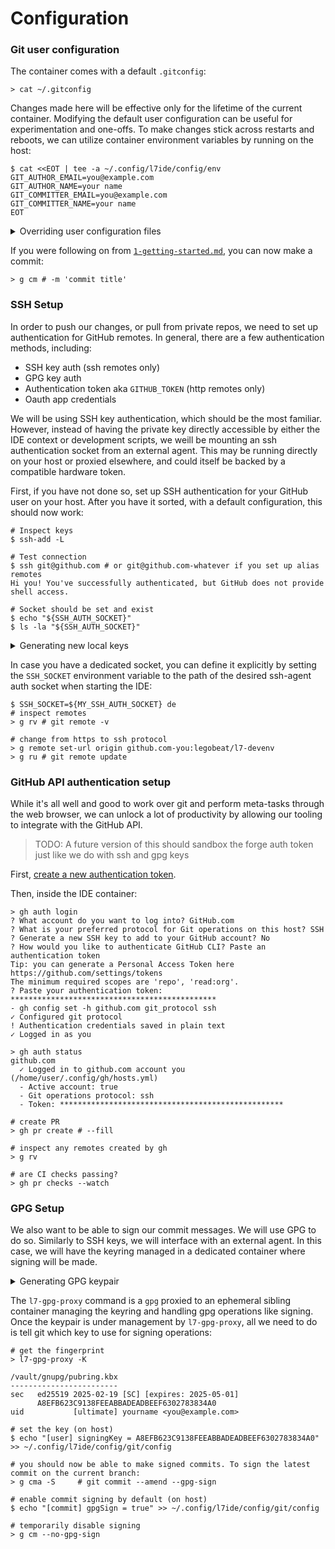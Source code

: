 # Configuration

### Git user configuration

The container comes with a default `.gitconfig`:

```
> cat ~/.gitconfig
```

Changes made here will be effective only for the lifetime of the current container. Modifying the default user configuration can be useful for experimentation and one-offs. To make changes stick across restarts and reboots, we can utilize container environment variables by running on the host:

```
$ cat <<EOT | tee -a ~/.config/l7ide/config/env
GIT_AUTHOR_EMAIL=you@example.com
GIT_AUTHOR_NAME=your name
GIT_COMMITTER_EMAIL=you@example.com
GIT_COMMITTER_NAME=your name
EOT
```

<details><summary>Overriding user configuration files</summary>

As an alternative to configuring using environment variables like above, we could also modify a persistent (mounted) configuration file `~/.config/git/config` with custom gitconfig by editing it on the host:

```
$ cat <<EOT | tee -a ~/.config/l7ide/config/git/config
  [user]
    email = you@example.com
    name = you
EOT
```

Any application reading configuration from `${HOME}/.config` can be configured in a similar way.

</details>

If you were following on from [`1-getting-started.md`](1-getting-started.md), you can now make a commit:

```
> g cm # -m 'commit title'
```

### SSH Setup

In order to push our changes, or pull from private repos, we need to set up authentication for GitHub remotes. In general, there are a few authentication methods, including:

- SSH key auth (ssh remotes only)
- GPG key auth
- Authentication token aka `GITHUB_TOKEN` (http remotes only)
- Oauth app credentials

We will be using SSH key authentication, which should be the most familiar. However, instead of having the private key directly accessible by either the IDE context or development scripts, we weill be mounting an ssh authentication socket from an external agent. This may be running directly on your host or proxied elsewhere, and could itself be backed by a compatible hardware token.

First, if you have not done so, set up SSH authentication for your GitHub user on your host. After you have it sorted, with a default configuration, this should now work:

```
# Inspect keys
$ ssh-add -L

# Test connection
$ ssh git@github.com # or git@github.com-whatever if you set up alias remotes
Hi you! You've successfully authenticated, but GitHub does not provide shell access.

# Socket should be set and exist
$ echo "${SSH_AUTH_SOCKET}"
$ ls -la "${SSH_AUTH_SOCKET}"
```

<details><summary>Generating new local keys</summary>

```
$ ssh-keygen -t ed25519 -f ~/.ssh/github-l7-you

$ cat ~/.ssh/github-l7-you.pub
```

[Add SSH authentication pubkey to GitHub](https://github.com/settings/ssh/new)

```
$ eval `ssh-agent`
$ ssh-add github.com-you ~/.ssh/github.com-l7-you
$ cat <<EOT | tee -a ~/.ssh/config
  Host github.com-you
    HostName github.com
    User git
EOT
$ echo $SSH_AUTH_SOCK
$ ssh github.com-you
```

</details>

In case you have a dedicated socket, you can define it explicitly by setting the `SSH_SOCKET` environment variable to the path of the desired ssh-agent auth socket when starting the IDE:

```
$ SSH_SOCKET=${MY_SSH_AUTH_SOCKET} de
# inspect remotes
> g rv # git remote -v

# change from https to ssh protocol
> g remote set-url origin github.com-you:legobeat/l7-devenv
> g ru # git remote update
```

### GitHub API authentication setup

While it's all well and good to work over git and perform meta-tasks through the web browser, we can unlock a lot of productivity by allowing our tooling to integrate with the GitHub API.

> TODO: A future version of this should sandbox the forge auth token just like we do with ssh and gpg keys

First, [create a new authentication token](https://github.com/settings/personal-access-tokens/new).

Then, inside the IDE container:

```
> gh auth login
? What account do you want to log into? GitHub.com
? What is your preferred protocol for Git operations on this host? SSH
? Generate a new SSH key to add to your GitHub account? No
? How would you like to authenticate GitHub CLI? Paste an authentication token
Tip: you can generate a Personal Access Token here https://github.com/settings/tokens
The minimum required scopes are 'repo', 'read:org'.
? Paste your authentication token: **********************************************
- gh config set -h github.com git_protocol ssh
✓ Configured git protocol
! Authentication credentials saved in plain text
✓ Logged in as you

> gh auth status
github.com
  ✓ Logged in to github.com account you (/home/user/.config/gh/hosts.yml)
  - Active account: true
  - Git operations protocol: ssh
  - Token: **************************************************

# create PR
> gh pr create # --fill

# inspect any remotes created by gh
> g rv

# are CI checks passing?
> gh pr checks --watch
```

### GPG Setup

We also want to be able to sign our commit messages. We will use GPG to do so. Similarly to SSH keys, we will interface with an external agent. In this case, we will have the keyring managed in a dedicated container where signing will be made.

<details><summary>Generating GPG keypair</summary>

This will generate a new keypair, persisted in the private dontainer volume of the gpg proxy container. Commands are run inside IDE container.

```
> GPG_RUNNER_ENTRYPOINT=init-keyring.sh l7-gpg-proxy yourname you@example.com

# customize via:
# GPG_NAME
# GPG_EMAIL
# GPG_ALGO
# GPG_EXPIRY
# see man gpg --quick-gen-key for arguments reference

# list pubkey
> l7-gpg-proxy -K

# export pubkey again
> l7-gpg-proxy --export -a

# test signing a message
> echo 'hello there' | l7-gpg-proxy -bsa
```

The public key can then be [added on GitHub](https://github.com/settings/gpg/new).
</details>

The `l7-gpg-proxy` command is a `gpg` proxied to an ephemeral sibling container managing the keyring and handling gpg operations like signing. Once the keypair is under management by `l7-gpg-proxy`, all we need to do is tell git which key to use for signing operations:

```
# get the fingerprint
> l7-gpg-proxy -K

/vault/gnupg/pubring.kbx
------------------------
sec   ed25519 2025-02-19 [SC] [expires: 2025-05-01]
      A8EFB623C9138FEEABBADEADBEEF6302783834A0
uid           [ultimate] yourname <you@example.com>

# set the key (on host)
$ echo "[user] signingKey = A8EFB623C9138FEEABBADEADBEEF6302783834A0" >> ~/.config/l7ide/config/git/config

# you should now be able to make signed commits. To sign the latest commit on the current branch:
> g cma -S     # git commit --amend --gpg-sign

# enable commit signing by default (on host)
$ echo "[commit] gpgSign = true" >> ~/.config/l7ide/config/git/config

# temporarily disable signing
> g cm --no-gpg-sign
```
